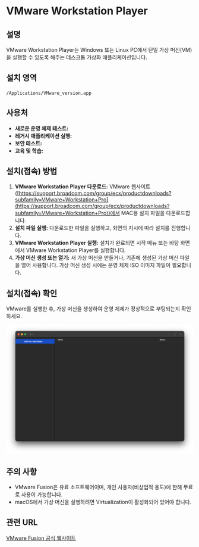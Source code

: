 # VMware Workstation Player

## 설명
VMware Workstation Player는 Windows 또는 Linux PC에서 단일 가상 머신(VM)을 실행할 수 있도록 해주는 데스크톱 가상화 애플리케이션입니다.  

## 설치 영역
`/Applications/VMware_version.app`

## 사용처
- **새로운 운영 체제 테스트:**  
- **레거시 애플리케이션 실행:**  
- **보안 테스트:**  
- **교육 및 학습:**  

## 설치(접속) 방법
1. **VMware Workstation Player 다운로드:**  VMware 웹사이트([https://support.broadcom.com/group/ecx/productdownloads?subfamily=VMware+Workstation+Pro](https://support.broadcom.com/group/ecx/productdownloads?subfamily=VMware+Workstation+Pro))에서 MAC용 설치 파일을 다운로드합니다.
2. **설치 파일 실행:**  다운로드한 파일을 실행하고, 화면의 지시에 따라 설치를 진행합니다.  
3. **VMware Workstation Player 실행:**  설치가 완료되면 시작 메뉴 또는 바탕 화면에서 VMware Workstation Player를 실행합니다.
4. **가상 머신 생성 또는 열기:**  새 가상 머신을 만들거나, 기존에 생성된 가상 머신 파일을 열어 사용합니다.  가상 머신 생성 시에는 운영 체제 ISO 이미지 파일이 필요합니다.

## 설치(접속) 확인
VMware를 실행한 후, 가상 머신을 생성하여 운영 체제가 정상적으로 부팅되는지 확인하세요.

![접속 화면 설명](VMWareFusion.png)

## 주의 사항
- VMware Fusion은 유료 소프트웨어이며, 개인 사용자(비상업적 용도)에 한해 무료로 사용이 가능합니다.
- macOS에서 가상 머신을 실행하려면 Virtualization이 활성화되어 있어야 합니다.

## 관련 URL
[VMware Fusion 공식 웹사이트](https://www.vmware.com/products/fusion.html)
